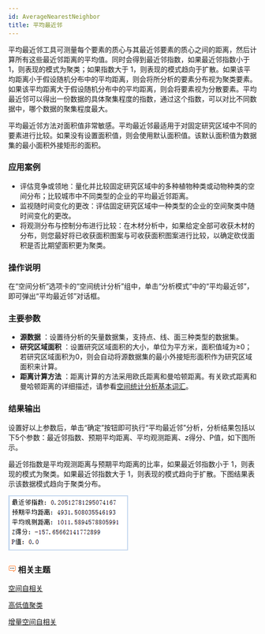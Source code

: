 ```yaml
---
id: AverageNearestNeighbor
title: 平均最近邻
---
```

平均最近邻工具可测量每个要素的质心与其最近邻要素的质心之间的距离，然后计算所有这些最近邻距离的平均值。同时会得到最近邻指数，如果最近邻指数小于
1，则表现的模式为聚类；如果指数大于
1，则表现的模式趋向于扩散。如果该平均距离小于假设随机分布中的平均距离，则会将所分析的要素分布视为聚类要素。如果该平均距离大于假设随机分布中的平均距离，则会将要素视为分散要素。平均最近邻可以得出一份数据的具体聚集程度的指数，通过这个指数，可以对比不同数据中，哪个数据的聚集程度最大。

平均最近邻方法对面积值非常敏感。平均最近邻最适用于对固定研究区域中不同的要素进行比较。如果没有设置面积值，则会使用默认面积值。该默认面积值为数据集的最小面积外接矩形的面积。

### 应用案例

  * 评估竞争或领地：量化并比较固定研究区域中的多种植物种类或动物种类的空间分布；比较城市中不同类型的企业的平均最近邻距离。 
  * 监视随时间变化的更改：评估固定研究区域中一种类型的企业的空间聚类中随时间变化的更改。 
  * 将观测分布与控制分布进行比较：在木材分析中，如果给定全部可收获木材的分布，则您最好将已收获面积图案与可收获面积图案进行比较，以确定砍伐面积是否比期望面积更为聚类。

### 操作说明

在“空间分析”选项卡的“空间统计分析”组中，单击“分析模式”中的“平均最近邻”，即可弹出“平均最近邻”对话框。

### 主要参数

  * **源数据** ：设置待分析的矢量数据集，支持点、线、面三种类型的数据集。
  * **研究区域面积** ：设置研究区域面积的大小，单位为平方米，面积值域为≥0；若研究区域面积为0，则会自动将源数据集的最小外接矩形面积作为研究区域面积来计算。
  * **距离计算方法** ：距离计算的方法采用欧氏距离和曼哈顿距离。有关欧式距离和曼哈顿距离的详细描述，请参看[空间统计分析基本词汇](BasicVocabularyl#8)。

### 结果输出

设置好以上参数后，单击“确定”按钮即可执行“平均最近邻”分析，分析结果包括以下5个参数：最近邻指数、预期平均距离、平均观测距离、z得分、P值，如下图所示。

最近邻指数是平均观测距离与预期平均距离的比率，如果最近邻指数小于 1，则表现的模式为聚类。如果最近邻指数大于
1，则表现的模式趋向于扩散。下图结果表示该数据模式趋向于聚类分布。

![](img/AverageNearestNeighborResult.png)

### ![](img/seealso.png) 相关主题

[空间自相关](SpatialAutocorrelationl)

[高低值聚类](HighLowClusteringl)

[增量空间自相关](IncrementalSpatialAutocorrelationl)



